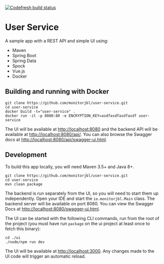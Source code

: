 [![Codefresh build status]( https://g.codefresh.io/api/badges/build?repoOwner=monitorjbl&repoName=user-service&branch=master&pipelineName=user-service&accountName=monitorjbl&type=cf-2)]( https://g.codefresh.io/repositories/monitorjbl/user-service/builds?filter=trigger:build;branch:master;service:59ab851dc3e3230001cecf79~user-service)

# User Service 

A sample app with a REST API and simple UI using:

* Maven
* Spring Boot
* Spring Data
* Spock
* Vue.js
* Docker

## Building and running  with Docker

```
git clone https://github.com/monitorjbl/user-service.git
cd user-service
docker build -t="user-service" .
docker run -it -p 8080:80 -e ENCRYPTION_KEY=asdfasdfasdfasdf user-service
```

The UI will be available at [http://localhost:8080](http://localhost:8080) and the backend API will be available at [http://localhost:8080/api/](http://localhost:8080/api/). You can also browse the Swagger docs at [http://localhost:8080/api/swagger-ui.html](http://localhost:8080/api/swagger-ui.html).

## Development

To build this app locally, you will need Maven 3.5+ and Java 8+.

```
git clone https://github.com/monitorjbl/user-service.git
cd user-service
mvn clean package
```

The backend is run separately from the UI, so you will need to start them up independently. Open your IDE and start the `io.monitorjbl.Main` class. The backend server will be available on port 8080. You can view the Swagger Docs at [http://localhost:8080/swagger-ui.html](http://localhost:8080/swagger-ui.html).

The UI can be started with the following CLI commands, run from the root of the project (you must have run `package` on the ui project at least once to fetch this binary):

```
cd ./ui
./node/npm run dev
```

The UI will be available at [http://localhost:3000](http://localhost:3000). Any changes made to the UI code will trigger an automatic reload.
